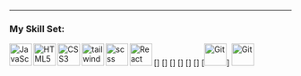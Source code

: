 ---

### My Skill Set:

[<img align="left" alt="JavaScript" width="40px" src="https://skillicons.dev/icons?i=javascript&theme=dark" />]
[<img align="left" alt="HTML5" width="40px" src="https://skillicons.dev/icons?i=html&theme=dark" />]
[<img align="left" alt="CSS3" width="40px" src="https://skillicons.dev/icons?i=css&theme=dark" />]
[<img align="left" alt="tail wind css" width="40px" src="https://skillicons.dev/icons?i=tailwind&theme=dark" />]
[<img align="left" alt="scss" width="40px" src="https://skillicons.dev/icons?i=scss&theme=dark" />]
[<img align="left" alt="React" width="40px" src="https://skillicons.dev/icons?i=react&theme=dark" />]
[<img align="" alt="Git" width="40px" src="https://skillicons.dev/icons?i=git&theme=dark" />]
<img align="" alt="Git" width="40px" src="https://skillicons.dev/icons?i=figma&theme=dark" />

[mail]: falin.2025@mail.ru

<br>
<br>
